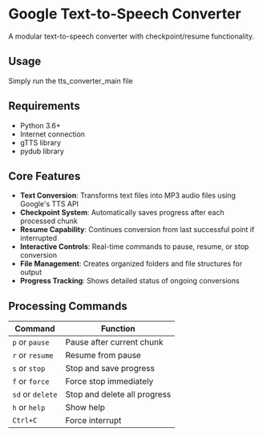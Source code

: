 # Google Text-to-Speech Converter

A modular text-to-speech converter with checkpoint/resume functionality.

## Usage
Simply run the tts_converter_main file

## Requirements

- Python 3.6+
- Internet connection
- gTTS library
- pydub library

## Core Features

- **Text Conversion**: Transforms text files into MP3 audio files using Google's TTS API
- **Checkpoint System**: Automatically saves progress after each processed chunk
- **Resume Capability**: Continues conversion from last successful point if interrupted
- **Interactive Controls**: Real-time commands to pause, resume, or stop conversion
- **File Management**: Creates organized folders and file structures for output
- **Progress Tracking**: Shows detailed status of ongoing conversions

## Processing Commands

| Command | Function |
|---------|----------|
| `p` or `pause` | Pause after current chunk |
| `r` or `resume` | Resume from pause |
| `s` or `stop` | Stop and save progress |
| `f` or `force` | Force stop immediately |
| `sd` or `delete` | Stop and delete all progress |
| `h` or `help` | Show help |
| `Ctrl+C` | Force interrupt |
